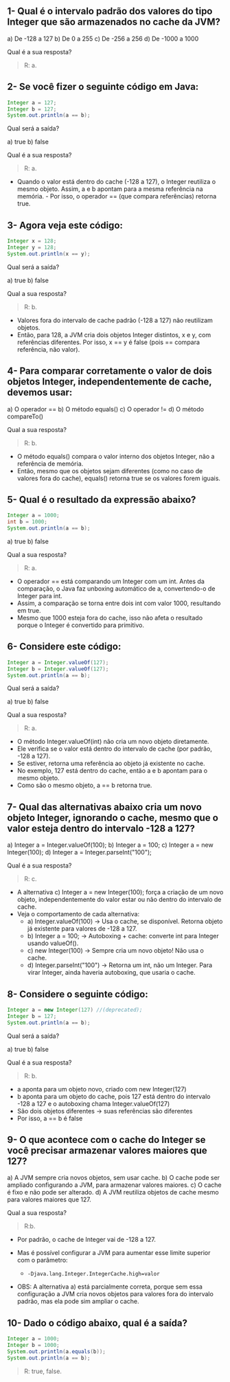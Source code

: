 ## 1- Qual é o intervalo padrão dos valores do tipo Integer que são armazenados no cache da JVM?

a) De -128 a 127
b) De 0 a 255
c) De -256 a 256
d) De -1000 a 1000

Qual é a sua resposta?

>R: a.


## 2- Se você fizer o seguinte código em Java:

````java
Integer a = 127;
Integer b = 127;
System.out.println(a == b);
````

Qual será a saída?

a) true
b) false

Qual é a sua resposta?

>R: a.

- Quando o valor está dentro do cache (-128 a 127), o Integer reutiliza o mesmo objeto. Assim, a e b apontam para a mesma referência na memória. - Por isso, o operador == (que compara referências) retorna true.

## 3- Agora veja este código:

````java
Integer x = 128;
Integer y = 128;
System.out.println(x == y);
````
Qual será a saída?

a) true
b) false

Qual a sua resposta?

>R: b.

- Valores fora do intervalo de cache padrão (-128 a 127) não reutilizam objetos.
- Então, para 128, a JVM cria dois objetos Integer distintos, x e y, com referências diferentes. Por isso, x == y é false (pois == compara referência, não valor).


## 4- Para comparar corretamente o valor de dois objetos Integer, independentemente de cache, devemos usar:

a) O operador ==
b) O método equals()
c) O operador !=
d) O método compareTo()

Qual a sua resposta?

>R: b.

- O método equals() compara o valor interno dos objetos Integer, não a referência de memória.
- Então, mesmo que os objetos sejam diferentes (como no caso de valores fora do cache), equals() retorna true se os valores forem iguais.

## 5- Qual é o resultado da expressão abaixo?

````java
Integer a = 1000;
int b = 1000;
System.out.println(a == b);
````

a) true
b) false

Qual a sua resposta?

>R: a.

- O operador == está comparando um Integer com um int. Antes da comparação, o Java faz unboxing automático de a, convertendo-o de Integer para int.
- Assim, a comparação se torna entre dois int com valor 1000, resultando em true.
- Mesmo que 1000 esteja fora do cache, isso não afeta o resultado porque o Integer é convertido para primitivo.


## 6- Considere este código:

````java
Integer a = Integer.valueOf(127);
Integer b = Integer.valueOf(127);
System.out.println(a == b);
````

Qual será a saída?

a) true
b) false

Qual a sua resposta?

>R: a.

- O método Integer.valueOf(int) não cria um novo objeto diretamente.
- Ele verifica se o valor está dentro do intervalo de cache (por padrão, -128 a 127).
- Se estiver, retorna uma referência ao objeto já existente no cache.
- No exemplo, 127 está dentro do cache, então a e b apontam para o mesmo objeto.
- Como são o mesmo objeto, a == b retorna true.


## 7- Qual das alternativas abaixo cria um novo objeto Integer, ignorando o cache, mesmo que o valor esteja dentro do intervalo -128 a 127?

a) Integer a = Integer.valueOf(100);
b) Integer a = 100;
c) Integer a = new Integer(100);
d) Integer a = Integer.parseInt("100");

Qual é a sua resposta?

>R: c.

- A alternativa c) Integer a = new Integer(100); força a criação de um novo objeto, independentemente do valor estar ou não dentro do intervalo de cache.
- Veja o comportamento de cada alternativa:
    - a) Integer.valueOf(100) → Usa o cache, se disponível. Retorna objeto já existente para valores de -128 a 127.
    - b) Integer a = 100; → Autoboxing + cache: converte int para Integer usando valueOf().
    - c) new Integer(100) → Sempre cria um novo objeto! Não usa o cache.
    - d) Integer.parseInt("100") → Retorna um int, não um Integer. Para virar Integer, ainda haveria autoboxing, que usaria o cache.



## 8- Considere o seguinte código:

````java
Integer a = new Integer(127) //(deprecated);
Integer b = 127;
System.out.println(a == b);
````

Qual será a saída?

a) true
b) false

Qual é a sua resposta?

>R: b.

- a aponta para um objeto novo, criado com new Integer(127)
- b aponta para um objeto do cache, pois 127 está dentro do intervalo -128 a 127 e o autoboxing chama Integer.valueOf(127)
- São dois objetos diferentes → suas referências são diferentes
- Por isso, a == b é false


## 9- O que acontece com o cache do Integer se você precisar armazenar valores maiores que 127?

a) A JVM sempre cria novos objetos, sem usar cache.
b) O cache pode ser ampliado configurando a JVM, para armazenar valores maiores.
c) O cache é fixo e não pode ser alterado.
d) A JVM reutiliza objetos de cache mesmo para valores maiores que 127.

Qual a sua resposta?

>R:b.

- Por padrão, o cache de Integer vai de -128 a 127.
- Mas é possível configurar a JVM para aumentar esse limite superior com o parâmetro:
    - `-Djava.lang.Integer.IntegerCache.high=valor`

- OBS: A alternativa a) está parcialmente correta, porque sem essa configuração a JVM cria novos objetos para valores fora do intervalo padrão, mas ela pode sim ampliar o cache.


## 10- Dado o código abaixo, qual é a saída?
````java
Integer a = 1000;
Integer b = 1000;
System.out.println(a.equals(b));
System.out.println(a == b);
````

>R: true, false.

